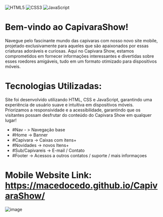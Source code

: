 
![HTML5](https://img.shields.io/badge/HTML5-E34F26?style=for-the-badge&logo=html5&logoColor=white)
![CSS3](https://img.shields.io/badge/CSS3-1572B6?style=for-the-badge&logo=css3&logoColor=white)
![JavaScript](https://img.shields.io/badge/JavaScript-F7DF1E?style=for-the-badge&logo=javascript&logoColor=black)

# Bem-vindo ao CapivaraShow!

Navegue pelo fascinante mundo das capivaras com nosso novo site mobile, projetado exclusivamente para aqueles que são apaixonados por essas criaturas adoráveis e curiosas. 
Aqui no Capivara Show, estamos comprometidos em fornecer informações interessantes e divertidas sobre esses roedores amigáveis, tudo em um formato otimizado para dispositivos móveis.

# Tecnologias Utilizadas:

Site foi desenvolvido utilizando HTML, CSS e JavaScript, garantindo uma experiência de usuário suave e intuitiva em dispositivos móveis. 
Priorizamos a responsividade e a acessibilidade, garantindo que os visitantes possam desfrutar do conteúdo do Capivara Show em qualquer lugar!
 
- #Nav - > Navegação base
- #Home -> Banner 
- #Capivara ->  Caixas com itens+
- #Novidades -> novos Itens+
- #Sub/Capivareis -> E-mail / Contato
- #Footer -> Acessos a outros contatos / suporte / mais informaçoes 

# Mobile Website Link: https://macedocedo.github.io/CapivaraShow/
![image](https://github.com/macedocedo/CapivaraShow/assets/84480587/9735cb6a-77b8-4d06-9708-a78d9eb6226c)
